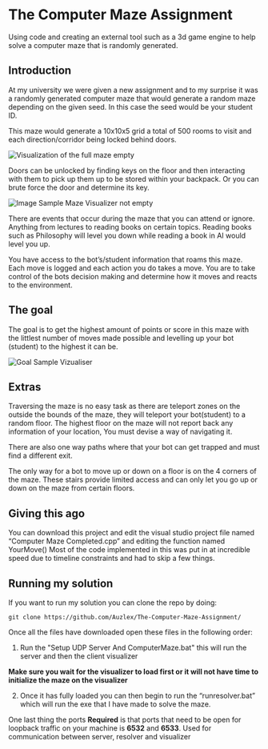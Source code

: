 # The Computer Maze Assignment
Using code and creating an external tool such as a 3d game engine to help solve a computer maze that is randomly generated.

## Introduction
At my university we were given a new assignment and to my surprise it was a randomly generated computer maze that would generate a random maze depending on the given seed. In this case the seed would be your student ID.

This maze would generate a 10x10x5 grid a total of 500 rooms to visit and each direction/corridor being locked behind doors.

![Visualization of the full maze empty](https://i.imgur.com/bijxKH6.png)

Doors can be unlocked by finding keys on the floor and then interacting with them to pick up them up to be stored within your backpack. Or you can brute force the door and determine its key.

![Image Sample Maze Visualizer not empty](https://i.imgur.com/ImBZX8Q.png)

There are events that occur during the maze that you can attend or ignore. Anything from lectures to reading books on certain topics. Reading books such as Philosophy will level you down while reading a book in AI would level you up.

You have access to the bot’s/student information that roams this maze.
Each move is logged and each action you do takes a move.
You are to take control of the bots decision making and determine how it moves and reacts to the environment. 

## The goal
The goal is to get the highest amount of points or score in this maze with the littlest number of moves made possible and levelling up your bot (student) to the highest it can be.

![Goal Sample Vizualiser](https://i.imgur.com/KunXgnX.png)

## Extras
Traversing the maze is no easy task as there are teleport zones on the outside the bounds of the maze, they will teleport your bot(student) to a random floor. The highest floor on the maze will not report back any information of your location, You must devise a way of navigating it.

There are also one way paths where that your bot can get trapped and must find a different exit.

The only way for a bot to move up or down on a floor is on the 4 corners of the maze. These stairs provide limited access and can only let you go up or down on the maze from certain floors.

## Giving this ago
You can download this project and edit the visual studio project file named “Computer Maze Completed.cpp” and editing the function named YourMove()
Most of the code implemented in this was put in at incredible speed due to timeline constraints and had to skip a few things.

## Running my solution

If you want to run my solution you can clone the repo by doing:

`git clone https://github.com/Auzlex/The-Computer-Maze-Assignment/`

Once all the files have downloaded open these files in the following order:

1. Run the "Setup UDP Server And ComputerMaze.bat" this will run the server and then the client visualizer

**Make sure you wait for the visualizer to load first or it will not have time to initialize the maze on the visualizer**

2. Once it has fully loaded you can then begin to run the “runresolver.bat” which will run the exe that I have made to solve the maze.

One last thing the ports **Required** is that ports that need to be open for loopback traffic on your machine is **6532** and **6533**. Used for communication between server, resolver and visualizer
